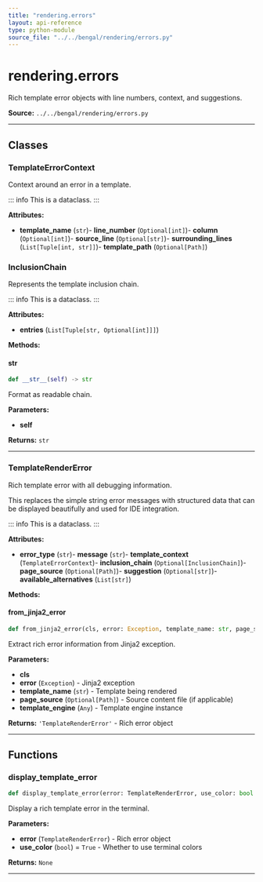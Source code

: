 ```yaml
---
title: "rendering.errors"
layout: api-reference
type: python-module
source_file: "../../bengal/rendering/errors.py"
---
```


# rendering.errors

Rich template error objects with line numbers, context, and suggestions.

**Source:** `../../bengal/rendering/errors.py`

---

## Classes

### TemplateErrorContext


Context around an error in a template.

::: info
This is a dataclass.
:::

**Attributes:**

- **template_name** (`str`)- **line_number** (`Optional[int]`)- **column** (`Optional[int]`)- **source_line** (`Optional[str]`)- **surrounding_lines** (`List[Tuple[int, str]]`)- **template_path** (`Optional[Path]`)


### InclusionChain


Represents the template inclusion chain.

::: info
This is a dataclass.
:::

**Attributes:**

- **entries** (`List[Tuple[str, Optional[int]]]`)

**Methods:**

#### __str__

```python
def __str__(self) -> str
```

Format as readable chain.

**Parameters:**

- **self**

**Returns:** `str`






---

### TemplateRenderError


Rich template error with all debugging information.

This replaces the simple string error messages with structured data
that can be displayed beautifully and used for IDE integration.

::: info
This is a dataclass.
:::

**Attributes:**

- **error_type** (`str`)- **message** (`str`)- **template_context** (`TemplateErrorContext`)- **inclusion_chain** (`Optional[InclusionChain]`)- **page_source** (`Optional[Path]`)- **suggestion** (`Optional[str]`)- **available_alternatives** (`List[str]`)

**Methods:**

#### from_jinja2_error

```python
def from_jinja2_error(cls, error: Exception, template_name: str, page_source: Optional[Path], template_engine: Any) -> 'TemplateRenderError'
```

Extract rich error information from Jinja2 exception.

**Parameters:**

- **cls**
- **error** (`Exception`) - Jinja2 exception
- **template_name** (`str`) - Template being rendered
- **page_source** (`Optional[Path]`) - Source content file (if applicable)
- **template_engine** (`Any`) - Template engine instance

**Returns:** `'TemplateRenderError'` - Rich error object






---


## Functions

### display_template_error

```python
def display_template_error(error: TemplateRenderError, use_color: bool = True) -> None
```

Display a rich template error in the terminal.

**Parameters:**

- **error** (`TemplateRenderError`) - Rich error object
- **use_color** (`bool`) = `True` - Whether to use terminal colors

**Returns:** `None`





---
